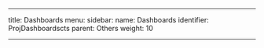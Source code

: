 ---

title: Dashboards
menu:
  sidebar:
    name: Dashboards
    identifier: ProjDashboardscts
    parent: Others
    weight: 10

---